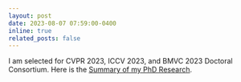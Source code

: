 ```yaml
---
layout: post
date: 2023-08-07 07:59:00-0400
inline: true
related_posts: false
---
```


I am selected for CVPR 2023, ICCV 2023, and BMVC 2023 Doctoral Consortium. Here is the [Summary of my PhD Research](./assets/pdf/research_statement_taohu_cvpr_doctor_consortium.pdf).